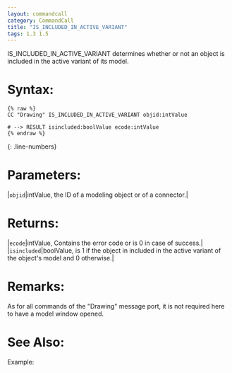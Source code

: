 ```yaml
---
layout: commandcall
category: CommandCall
title: "IS_INCLUDED_IN_ACTIVE_VARIANT"
tags: 1.3 1.5
---
```


IS_INCLUDED_IN_ACTIVE_VARIANT determines whether or not an object is included in the active variant of its model.

# Syntax:  

```adoscript
{% raw %}
CC "Drawing" IS_INCLUDED_IN_ACTIVE_VARIANT objid:intValue

# --> RESULT isincluded:boolValue ecode:intValue 
{% endraw %}
```
{: .line-numbers}

# Parameters:  

|`objid`|intValue, the ID of a modeling object or of a connector.|

# Returns:  

|`ecode`|intValue, Contains the error code or is 0 in case of success.|
|`isincluded`|boolValue, is 1 if the object in included in the active variant of the object's model and 0 otherwise.|

# Remarks:

As for all commands of the "Drawing" message port, it is not required here to have a model window opened.

# See Also:  



Example:

